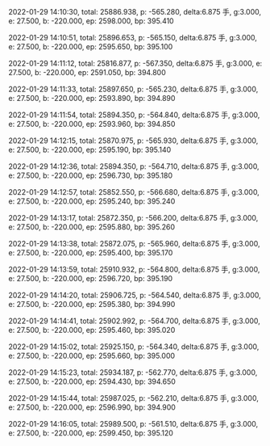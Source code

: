 2022-01-29 14:10:30, total: 25886.938, p: -565.280, delta:6.875 手, g:3.000, e: 27.500, b: -220.000, ep: 2598.000, bp: 395.410

2022-01-29 14:10:51, total: 25896.653, p: -565.150, delta:6.875 手, g:3.000, e: 27.500, b: -220.000, ep: 2595.650, bp: 395.100

2022-01-29 14:11:12, total: 25816.877, p: -567.350, delta:6.875 手, g:3.000, e: 27.500, b: -220.000, ep: 2591.050, bp: 394.800

2022-01-29 14:11:33, total: 25897.650, p: -565.230, delta:6.875 手, g:3.000, e: 27.500, b: -220.000, ep: 2593.890, bp: 394.890

2022-01-29 14:11:54, total: 25894.350, p: -564.840, delta:6.875 手, g:3.000, e: 27.500, b: -220.000, ep: 2593.960, bp: 394.850

2022-01-29 14:12:15, total: 25870.975, p: -565.930, delta:6.875 手, g:3.000, e: 27.500, b: -220.000, ep: 2595.190, bp: 395.140

2022-01-29 14:12:36, total: 25894.350, p: -564.710, delta:6.875 手, g:3.000, e: 27.500, b: -220.000, ep: 2596.730, bp: 395.180

2022-01-29 14:12:57, total: 25852.550, p: -566.680, delta:6.875 手, g:3.000, e: 27.500, b: -220.000, ep: 2595.240, bp: 395.240

2022-01-29 14:13:17, total: 25872.350, p: -566.200, delta:6.875 手, g:3.000, e: 27.500, b: -220.000, ep: 2595.880, bp: 395.260

2022-01-29 14:13:38, total: 25872.075, p: -565.960, delta:6.875 手, g:3.000, e: 27.500, b: -220.000, ep: 2595.400, bp: 395.170

2022-01-29 14:13:59, total: 25910.932, p: -564.800, delta:6.875 手, g:3.000, e: 27.500, b: -220.000, ep: 2596.720, bp: 395.190

2022-01-29 14:14:20, total: 25906.725, p: -564.540, delta:6.875 手, g:3.000, e: 27.500, b: -220.000, ep: 2595.380, bp: 394.990

2022-01-29 14:14:41, total: 25902.992, p: -564.700, delta:6.875 手, g:3.000, e: 27.500, b: -220.000, ep: 2595.460, bp: 395.020

2022-01-29 14:15:02, total: 25925.150, p: -564.340, delta:6.875 手, g:3.000, e: 27.500, b: -220.000, ep: 2595.660, bp: 395.000

2022-01-29 14:15:23, total: 25934.187, p: -562.770, delta:6.875 手, g:3.000, e: 27.500, b: -220.000, ep: 2594.430, bp: 394.650

2022-01-29 14:15:44, total: 25987.025, p: -562.210, delta:6.875 手, g:3.000, e: 27.500, b: -220.000, ep: 2596.990, bp: 394.900

2022-01-29 14:16:05, total: 25989.500, p: -561.510, delta:6.875 手, g:3.000, e: 27.500, b: -220.000, ep: 2599.450, bp: 395.120